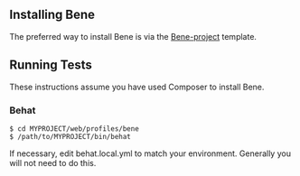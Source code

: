 ## Installing Bene
The preferred way to install Bene is via the [Bene-project](https://github.com/thinkshout/bene-project) template.

## Running Tests
These instructions assume you have used Composer to install Bene.

### Behat
    $ cd MYPROJECT/web/profiles/bene
    $ /path/to/MYPROJECT/bin/behat

If necessary, edit behat.local.yml to match your environment. Generally you
will not need to do this.
